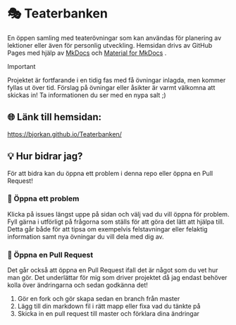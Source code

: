 # 🎭 Teaterbanken

En öppen samling med teaterövningar som kan användas för planering av lektioner eller även för personlig utveckling. Hemsidan drivs av GitHub Pages med hjälp av [MkDocs](https://github.com/mkdocs/mkdocs) och [Material for MkDocs](https://github.com/squidfunk/mkdocs-material) .

> [!IMPORTANT]
> Projektet är fortfarande i en tidig fas med få övningar inlagda, men kommer fyllas ut över tid. Förslag på övningar eller åsikter är varmt välkomna att skickas in! Ta informationen du ser med en nypa salt ;)

## 🌐 Länk till hemsidan:

https://bjorkan.github.io/Teaterbanken/

## 💡 Hur bidrar jag?

För att bidra kan du öppna ett problem i denna repo eller öppna en Pull Request!

### 🚩 Öppna ett problem
Klicka på issues längst uppe på sidan och välj vad du vill öppna för problem. Fyll gärna i utförligt på frågorna som ställs för att göra det lätt att hjälpa till. Detta går både för att tipsa om exempelvis felstavningar eller felaktig information samt nya övningar du vill dela med dig av.

### 🎨 Öppna en Pull Request
Det går också att öppna en Pull Request ifall det är något som du vet hur man gör. Det underlättar för mig som driver projektet då jag endast behöver kolla över ändringarna och sedan godkänna det!

1. Gör en fork och gör skapa sedan en branch från master
2. Lägg till din markdown fil i rätt mapp eller fixa vad du tänkte på
3. Skicka in en pull request till master och förklara dina ändringar
